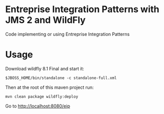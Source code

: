 Entreprise Integration Patterns with JMS 2 and WildFly
===

Code implementing or using Entreprise Integration Patterns


# Usage

Download wildfly 8.1 Final and start it:

    $JBOSS_HOME/bin/standalone -c standalone-full.xml
  
Then at the root of this maven project run:

    mvn clean package wildfly:deploy
  
Go to [http://localhost:8080/eip][1]

[1]: http://localhost:8080/eip
